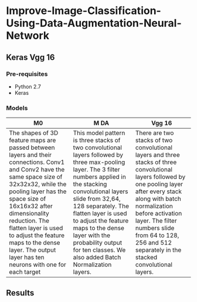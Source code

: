 # Improve-Image-Classification-Using-Data-Augmentation-Neural-Network
## Keras Vgg 16

### Pre-requisites
* Python 2.7
* Keras

### Models
M0   | M DA | Vgg 16
------------- | ------------- | ------
The shapes of 3D feature maps are passed between layers and their connections. Conv1 and Conv2 have the same space size of 32x32x32, while the pooling layer has the space size of 16x16x32 after dimensionality reduction. The flatten layer is used to adjust the feature maps to the dense layer. The output layer has ten neurons with one for each target | This model pattern is three stacks of two convolutional layers followed by three max-pooling layer. The 3 filter numbers applied in the stacking convolutional layers slide from 32,64, 128 separately. The flatten layer is used to adjust the feature maps to the dense layer with the probability output for ten classes. We also added Batch Normalization layers. | There are two stacks of two convolutional layers and three stacks of three convolutional layers followed by one pooling layer after every stack along with batch normalization before activation  layer. The filter numbers slide from 64 to 128, 256 and 512 separately in the stacked convolutional layers.

## Results
